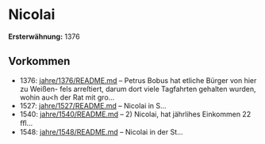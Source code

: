 # Nicolai

**Ersterwähnung:** 1376

## Vorkommen
- 1376: [jahre/1376/README.md](../jahre/1376/README.md) – Petrus Bobus hat etliche Bürger von hier zu Weißen-
fels arreſtiert, darum dort viele Tagfahrten gehalten
wurden, wohin au<h der Rat mit gro...
- 1527: [jahre/1527/README.md](../jahre/1527/README.md) – Nicolai in S...
- 1540: [jahre/1540/README.md](../jahre/1540/README.md) – 2) Nicolai, hat jährlihes Einkommen 22 ﬀl...
- 1548: [jahre/1548/README.md](../jahre/1548/README.md) – Nicolai in der St...
